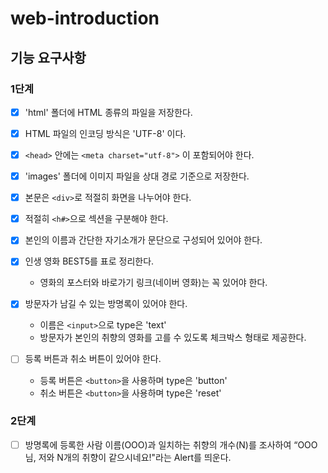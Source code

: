 # web-introduction

## 기능 요구사항

### 1단계
- [x] 'html' 폴더에 HTML 종류의 파일을 저장한다.
- [x] HTML 파일의 인코딩 방식은 'UTF-8' 이다.
- [x] `<head>` 안에는 `<meta charset="utf-8">` 이 포함되어야 한다.
- [x] 'images' 폴더에 이미지 파일을 상대 경로 기준으로 저장한다.
- [x] 본문은 `<div>`로 적절히 화면을 나누어야 한다.
- [x] 적절히 `<h#>`으로 섹션을 구분해야 한다.

- [x] 본인의 이름과 간단한 자기소개가 문단으로 구성되어 있어야 한다.

- [x] 인생 영화 BEST5를 표로 정리한다.
    - 영화의 포스터와 바로가기 링크(네이버 영화)는 꼭 있어야 한다.

- [x] 방문자가 남길 수 있는 방명록이 있어야 한다.
  - 이름은 `<input>`으로 type은 'text'
  - 방문자가 본인의 취향의 영화를 고를 수 있도록 체크박스 형태로 제공한다.
- [ ] 등록 버튼과 취소 버튼이 있어야 한다.
  - 등록 버튼은 `<button>`을 사용하며 type은 'button'
  - 취소 버튼은 `<button>`을 사용하며 type은 'reset'

### 2단계
- [ ] 방명록에 등록한 사람 이름(OOO)과 일치하는 취향의 개수(N)를 조사하여 “OOO님, 저와 N개의 취향이 같으시네요!"라는 Alert를 띄운다.
